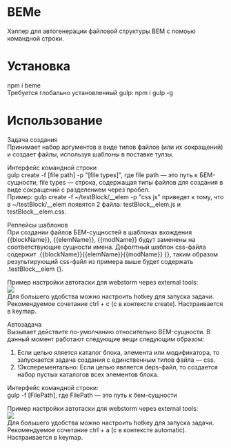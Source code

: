 BEMe
==================

Хэлпер для автогенерации файловой структуры BEM с помоью командной строки.

Установка
==
npm i beme  
Требуется глобально установленный gulp: npm i gulp -g

Использование
==

Задача создания  
Принимает набор аргументов в виде типов файлов (или их сокращений) и создает файлы, используя шаблоны в поставке тулзы.

Интерфейс командной строки  
gulp create -f [file path] -p "[file types]", где file path — это путь к БЕМ-сущности, file types — строка, содержащая типы файлов для создания в виде сокращений с разделением через пробел.  
Пример: gulp create -f ~/testBlock/__elem -p "css js" приведет к тому, что в ~/testBlock/__elem появятся 2 файла: testBlock__elem.js и testBlock__elem.css.

Реплейсы шаблонов  
При создании файлов БЕМ-сущностей в шаблонах вхождения {{blockName}}, {{elemName}}, {{modName}} будут заменены на соответствующие сущности имена. Дефолтный шаблон css-файла содержит .{{blockName}}{{elemName}}{{modName}} {}, таким образом результирующий css-файл из примера выше будет содержать .testBlock__elem {}.

Пример настройки автотаски для webstorm через external tools:  
![](http://jing.yandex-team.ru/files/f0rmat1k/2015-01-25_1632.png)  
Для большего удобства можно настроить hotkey для запуска задачи. Рекомендуемое сочетание ctrl + c (c в контексте create). Настраивается в keymap.

Автозадача  
Вызывает действите по-умолчанию относительно BEM-сущности. В данный момент работают следующие вещи следующим образом:  
1. Если целью яляется каталог блока, элемента или модификатора, то запускается задача создания с единственным типов файла — css.
2. !Эксперементально: Если целью является deps-файл, то создается набор пустых каталогов всех элементов блока.

Интерфейс командной строки:  
gulp -f [FilePath], где FilePath — это путь к бем-сущности  

Пример настройки автотаски для webstorm через external tools:  
![](http://jing.yandex-team.ru/files/f0rmat1k/2015-01-25_1504.png)  
Для большего удобства можно настроить hotkey для запуска задачи. Рекомендуемое сочетание ctrl + a (c в контексте automatic). Настраивается в keymap.
